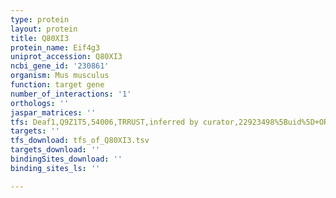 ```yaml
---
type: protein
layout: protein
title: Q80XI3
protein_name: Eif4g3
uniprot_accession: Q80XI3
ncbi_gene_id: '230861'
organism: Mus musculus
function: target gene
number_of_interactions: '1'
orthologs: ''
jaspar_matrices: ''
tfs: Deaf1,Q9Z1T5,54006,TRRUST,inferred by curator,22923498%5Buid%5D+OR+29087512%5Buid%5D,Yes
targets: ''
tfs_download: tfs_of_Q80XI3.tsv
targets_download: ''
bindingSites_download: ''
binding_sites_ls: ''

---
```

